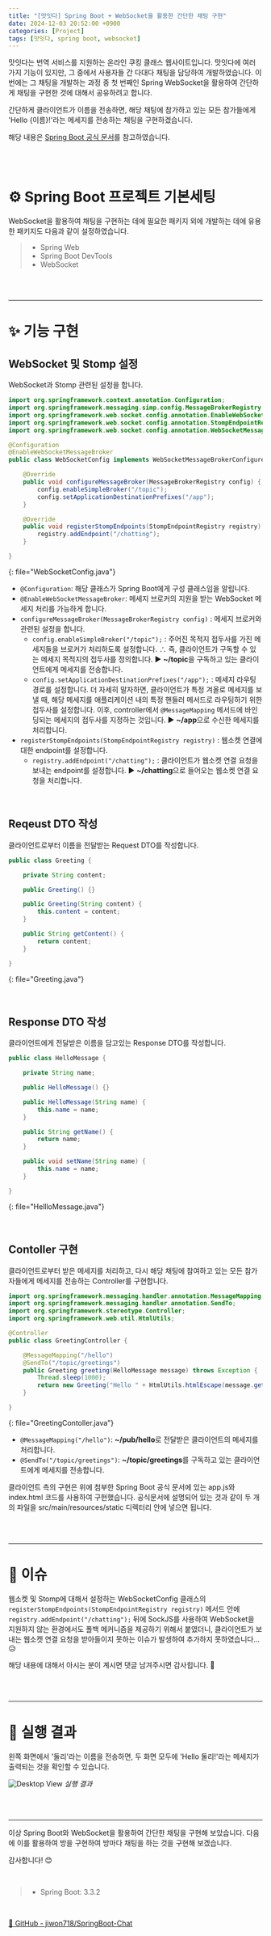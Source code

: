 ```yaml
---
title: "[맛잇다] Spring Boot + WebSocket을 활용한 간단한 채팅 구현"
date: 2024-12-03 20:52:00 +0900
categories: [Project]
tags: [맛잇다, spring boot, websocket]
---
```




맛잇다는 번역 서비스를 지원하는 온라인 쿠킹 클래스 웹사이트입니다. 맛잇다에 여러 가지 기능이 있지만, 그 중에서 사용자들 간 다대다 채팅을 담당하여 개발하였습니다. 이번에는 그 채팅을 개발하는 과정 중 첫 번째인 Spring WebSocket을 활용하여 간단하게 채팅을 구현한 것에 대해서 공유하려고 합니다.

간단하게 클라이언트가 이름을 전송하면, 해당 채팅에 참가하고 있는 모든 참가들에게 'Hello {이름}!'라는 메세지를 전송하는 채팅을 구현하겠습니다.

해당 내용은 [Spring Boot 공식 문서]를 참고하였습니다.

[Spring Boot 공식 문서]: https://spring.io/guides/gs/messaging-stomp-websocket



<br/><br/>



# ⚙ Spring Boot 프로젝트 기본세팅

WebSocket을 활용하여 채팅을 구현하는 데에 필요한 패키지 외에 개발하는 데에 유용한 패키지도 다음과 같이 설정하였습니다.

> - Spring Web
> - Spring Boot DevTools
> - WebSocket



<br/><br/>



---

# ✨ 기능 구현

## WebSocket 및 Stomp 설정

WebSocket과 Stomp 관련된 설정을 합니다.

```java
import org.springframework.context.annotation.Configuration;
import org.springframework.messaging.simp.config.MessageBrokerRegistry;
import org.springframework.web.socket.config.annotation.EnableWebSocketMessageBroker;
import org.springframework.web.socket.config.annotation.StompEndpointRegistry;
import org.springframework.web.socket.config.annotation.WebSocketMessageBrokerConfigurer;

@Configuration
@EnableWebSocketMessageBroker
public class WebSocketConfig implements WebSocketMessageBrokerConfigurer {

    @Override
    public void configureMessageBroker(MessageBrokerRegistry config) {
        config.enableSimpleBroker("/topic");
        config.setApplicationDestinationPrefixes("/app");
    }

    @Override
    public void registerStompEndpoints(StompEndpointRegistry registry) {
        registry.addEndpoint("/chatting");
    }

}
```
{: file="WebSocketConfig.java"}

- `@Configuration`: 해당 클래스가 Spring Boot에게 구성 클래스임을 알립니다.
- `@EnableWebSocketMessageBroker`: 메세지 브로커의 지원을 받는 WebSocket 메세지 처리를 가능하게 합니다.
- `configureMessageBroker(MessageBrokerRegistry config)`
    : 메세지 브로커와 관련된 설정을 합니다.
    - `config.enableSimpleBroker("/topic");`
        : 주어진 목적지 접두사를 가진 메세지들을 브로커가 처리하도록 설정합니다.
        ∴ 즉, 클라이언트가 구독할 수 있는 메세지 목적지의 접두사를 정의합니다.
        ▶ **~/topic**을 구독하고 있는 클라이언트에게 메세지를 전송합니다.
    - `config.setApplicationDestinationPrefixes("/app");`
        : 메세지 라우팅 경로를 설정합니다.
        더 자세히 말자하면, 클라이언트가 특정 겨올로 메세지를 보낼 때, 해당 메세지를 애플리케이션 내의 특정 핸들러 메서드로 라우팅하기 위한 접두사를 설정합니다. 이후, controller에서 `@MessageMapping` 메서드에 바인딩되는 메세지의 접두사를 지정하는 것입니다.
        ▶ **~/app**으로 수신한 메세지를 처리합니다.
- `registerStompEndpoints(StompEndpointRegistry registry)`
    : 웹소켓 연결에 대한 endpoint를 설정합니다.
    - `registry.addEndpoint("/chatting");`
        : 클라이언트가 웹소켓 연결 요청을 보내는 endpoint를 설정합니다.
        ▶ **~/chatting**으로 들어오는 웹소켓 연결 요청을 처리합니다.


<br/>


## Reqeust DTO 작성

클라이언트로부터 이름을 전달받는 Request DTO를 작성합니다.

```java
public class Greeting {

    private String content;

    public Greeting() {}

    public Greeting(String content) {
        this.content = content;
    }

    public String getContent() {
        return content;
    }

}
```
{: file="Greeting.java"}


<br/>


## Response DTO 작성

클라이언트에게 전달받은 이름을 담고있는 Response DTO를 작성합니다.

```java
public class HelloMessage {

    private String name;

    public HelloMessage() {}

    public HelloMessage(String name) {
        this.name = name;
    }

    public String getName() {
        return name;
    }

    public void setName(String name) {
        this.name = name;
    }

}
```
{: file="HellloMessage.java"}


<br/>


## Contoller 구현

클라이언트로부터 받은 메세지를 처리하고, 다시 해당 채팅에 참여하고 있는 모든 참가자들에게 메세지를 전송하는 Controller를 구현합니다.

```java
import org.springframework.messaging.handler.annotation.MessageMapping;
import org.springframework.messaging.handler.annotation.SendTo;
import org.springframework.stereotype.Controller;
import org.springframework.web.util.HtmlUtils;

@Controller
public class GreetingController {

    @MessageMapping("/hello")
    @SendTo("/topic/greetings")
    public Greeting greeting(HelloMessage message) throws Exception {
        Thread.sleep(1000);
        return new Greeting("Hello " + HtmlUtils.htmlEscape(message.getName()) + " !");
    }

}
```
{: file="GreetingContoller.java"}

- `@MessageMapping("/hello")`: **~/pub/hello**로 전달받은 클라이언트의 메세지를 처리합니다.
- `@SendTo("/topic/greetings")`: **~/topic/greetings**를 구독하고 있는 클라이언트에게 메세지를 전송합니다.

클라이언트 측의 구현은 위에 첨부한 Spring Boot 공식 문서에 있는 app.js와 index.html 코드를 사용하여 구현했습니다. 공식문서에 설명되어 있는 것과 같이 두 개의 파일을 src/main/resources/static 디렉터리 안에 넣으면 됩니다.



<br/><br/>



---

# 📢 이슈

웹소켓 및 Stomp에 대해서 설정하는 WebSocketConfig 클래스의 `registerStompEndpoints(StompEndpointRegistry registry)` 메서드 안에 `registry.addEndpoint("/chatting");` 뒤에 SockJS를 사용하여 WebSocket을 지원하지 않는 환경에서도 폴백 메커니즘을 제공하기 위해서 붙였더니, 클라이언트가 보내는 웹소켓 연결 요청을 받아들이지 못하는 이슈가 발생하여 추가하지 못하였습니다... 😥

해당 내용에 대해서 아시는 분이 계시면 댓글 남겨주시면 감사힙니다. 🥰



<br/><br/>


---

# 💬 실행 결과

왼쪽 화면에서 '둘리'라는 이름을 전송하면, 두 화면 모두에 'Hello 둘리!'라는 메세지가 출력되는 것을 확인할 수 있습니다.

![Desktop View](/assets/img/2024-12-03-tasty-ties-1/간단한채팅실행화면.gif)
_실행 결과_



<br/><br/>



---

이상 Spring Boot와 WebSocket을 활용하여 간단한 채팅을 구현해 보았습니다.
다음에 이를 활용하여 방을 구현하여 방마다 채팅을 하는 것을 구현해 보겠습니다.

감사합니다! 😊

<br/>

> - Spring Boot: 3.3.2

<br/>

[🐳 GitHub - jiwon718/SpringBoot-Chat](https://github.com/jiwon718/SpringBoot_Chat)
